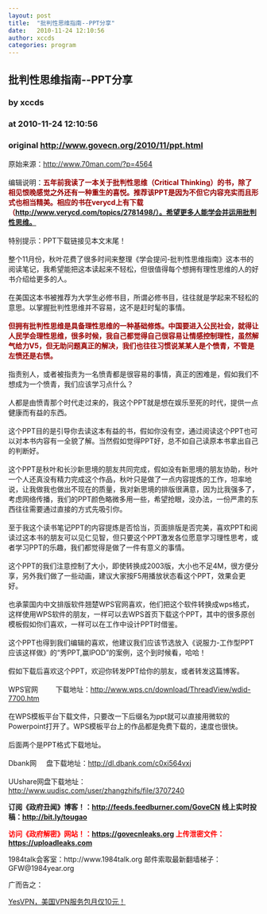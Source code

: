 ```yaml
---
layout: post
title:  "批判性思维指南--PPT分享"
date:   2010-11-24 12:10:56
author: xccds
categories: program
---
```


## 批判性思维指南--PPT分享
### by xccds
### at 2010-11-24 12:10:56
### original <http://www.govecn.org/2010/11/ppt.html>

原始来源：http://www.70man.com/?p=4564<br>
<br>
编辑说明：<b><span style="color:#990000">五年前我读了一本关于批判性思维（Critical Thinking）的书，除了相见恨晚感觉之外还有一种重生的喜悦。推荐该PPT是因为不但它内容充实而且形式也相当精美。相应的书在verycd上有下载（http://www.verycd.com/topics/2781498/）。希望更多人能学会并运用批判性思维。</span></b><br>
<br>
特别提示：PPT下载链接见本文末尾！<br>
<br>
整个11月份，秋叶花费了很多时间来整理《学会提问-批判性思维指南》这本书的阅读笔记，我希望能把这本读起来不轻松，但很值得每个想拥有理性思维的人的好书介绍给更多的人。<br>
<br>
在美国这本书被推荐为大学生必修书目，所谓必修书目，往往就是学起来不轻松的意思。以掌握批判性思维并不容易，这不是赶时髦的事情。<br>
<br>
<span style="color:#990000"><b>但拥有批判性思维是具备理性思维的一种基础修炼。中国要进入公民社会，就得让人民学会理性思维，很多时候，我自己都觉得自己很容易让情感控制理性，虽然解气给力V5，但无助问题真正的解决，我们也往往习惯说某某人是个愤青，不管是左愤还是右愤。</b></span><br>
<br>
指责别人，或者被指责为一名愤青都是很容易的事情，真正的困难是，假如我们不想成为一个愤青，我们应该学习点什么？<br>
<br>
人都是由愤青那个时代走过来的，我这个PPT就是想在娱乐至死的时代，提供一点健康而有益的东西。<br>
<br>
这个PPT目的是引导你去读这本有益的书，假如你没有空，通过阅读这个PPT也可以对本书内容有一全貌了解。当然假如觉得PPT好，总不如自己读原本书拿出自己的判断好。<br>
<br>
这个PPT是秋叶和长沙新思境的朋友共同完成，假如没有新思境的朋友协助，秋叶一个人还真没有精力完成这个作品，秋叶只是做了一点内容提炼的工作，坦率地说，让我做我也做出不现在的质量，我对新思境的排版很满意，因为比我强多了，考虑网络传播，我们的PPT颜色略微多用一些，希望抢眼，没办法，一份严肃的东西往往需要通过直接的方式先吸引你。<br>
<br>
至于我这个读书笔记PPT的内容提炼是否恰当，页面排版是否完美，喜欢PPT和阅读过这本书的朋友可以见仁见智，但只要这个PPT激发各位愿意学习理性思考，或者学习PPT的乐趣，我们都觉得是做了一件有意义的事情。<br>
<br>
这个PPT的我们注意控制了大小，即使转换成2003版，大小也不足4M，很方便分享，另外我们做了一些动画，建议大家按F5用播放状态看这个PPT，效果会更好。<br>
<br>
也承蒙国内中文排版软件翘楚WPS官网喜欢，他们把这个软件转换成wps格式，这样使用WPS软件的朋友，一样可以去WPS首页下载这个PPT，其中的很多原创模板假如你们喜欢，一样可以在工作中设计PPT时借鉴。<br>
<br>
这个PPT也得到我们编辑的喜欢，他建议我们应该节选放入《说服力-工作型PPT应该这样做》的“秀PPT,赢IPOD”的案例，这个到时候看，哈哈！<br>
<br>
假如下载后喜欢这个PPT，欢迎你转发PPT给你的朋友，或者转发这篇博客。<br>
<br>
WPS官网         下载地址：http://www.wps.cn/download/ThreadView/wdid-7700.htm<br>
<br>
在WPS模板平台下载文件，只要改一下后缀名为ppt就可以直接用微软的Powerpoint打开了。WPS模板平台上的作品都是免费下载的，速度也很快。<br>
<br>
后面两个是PPT格式下载地址。<br>
<br>
Dbank网     盘下载地址：http://dl.dbank.com/c0xi564vxj<br>
<br>
UUshare网盘下载地址：http://www.uudisc.com/user/zhangzhifs/file/3707240<div><p></p>
<b>订阅《政府丑闻》博客！：<a href="http://bit.ly/Govecn">http://feeds.feedburner.com/GoveCN</a>  线上实时投稿：<a href="http://bit.ly/tougao">http://bit.ly/tougao</a></b>
<p></p>
<b><font color="red">访问《政府解密》网站！：<a href="http://goo.gl/1Xhlz">https://govecnleaks.org</a> 上传泄密文件：<a href="http://goo.gl/ImRrL">https://uploadleaks.com</a></font></b>
<p></p>
1984talk会客室：http://www.1984talk.org  邮件索取最新翻墙梯子：GFW@1984year.org
<p></p>
广而告之：
<p></p>
<a href="http://bit.ly/YesVPN">YesVPN，美国VPN服务包月仅10元！</a><img width="1" height="1" src="https://blogger.googleusercontent.com/tracker/5836956241912134551-5914837511433630406?l=www.govecn.org" alt=""></div><img src="http://feeds.feedburner.com/~r/GoveCN/~4/uGQbgSXekcw" height="1" width="1">